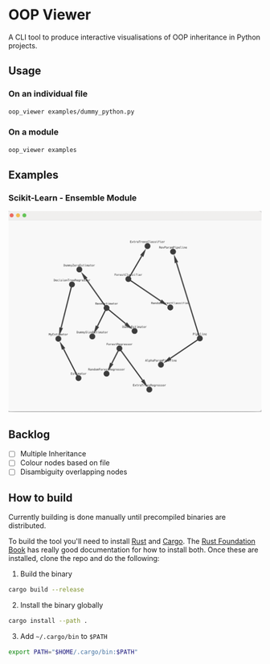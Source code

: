 # OOP Viewer

A CLI tool to produce interactive visualisations of OOP inheritance in Python projects.

## Usage

### On an individual file

```bash
oop_viewer examples/dummy_python.py
```

### On a module

```bash
oop_viewer examples
```

## Examples

### Scikit-Learn - Ensemble Module
![scikit-learn-ensemble](docs/scikit-learn-ensemble.png)

## Backlog
- [ ] Multiple Inheritance
- [ ] Colour nodes based on file
- [ ] Disambiguity overlapping nodes

## How to build

Currently building is done manually until precompiled binaries are distributed.

To build the tool you'll need to install [Rust](https://github.com/rust-lang/rust) and [Cargo](https://github.com/rust-lang/cargo). The [Rust Foundation Book](https://doc.rust-lang.org/book/ch01-01-installation.html) has really good documentation for how to install both. Once these are installed, clone the repo and do the following:

1. Build the binary
```bash
cargo build --release
```

2. Install the binary globally
```bash
cargo install --path .
```

3. Add `~/.cargo/bin` to `$PATH`
```bash
export PATH="$HOME/.cargo/bin:$PATH"
```
